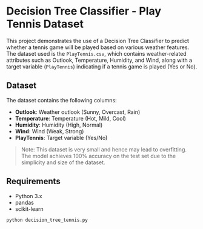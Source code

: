 # Decision Tree Classifier - Play Tennis Dataset

This project demonstrates the use of a Decision Tree Classifier to predict whether a tennis game will be played based on various weather features. The dataset used is the `PlayTennis.csv`, which contains weather-related attributes such as Outlook, Temperature, Humidity, and Wind, along with a target variable (`PlayTennis`) indicating if a tennis game is played (Yes or No).

## Dataset

The dataset contains the following columns:
- **Outlook**: Weather outlook (Sunny, Overcast, Rain)
- **Temperature**: Temperature (Hot, Mild, Cool)
- **Humidity**: Humidity (High, Normal)
- **Wind**: Wind (Weak, Strong)
- **PlayTennis**: Target variable (Yes/No)

> Note: This dataset is very small and hence may lead to overfitting. The model achieves 100% accuracy on the test set due to the simplicity and size of the dataset.

## Requirements

- Python 3.x
- pandas
- scikit-learn

```bash
python decision_tree_tennis.py
